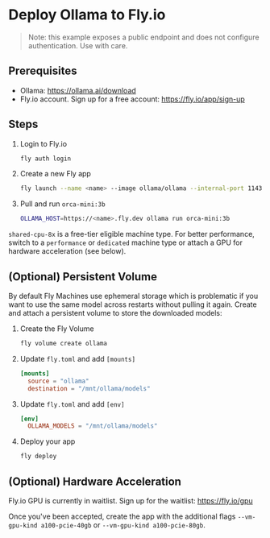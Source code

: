 # Deploy Ollama to Fly.io

> Note: this example exposes a public endpoint and does not configure authentication. Use with care.

## Prerequisites

- Ollama: https://ollama.ai/download
- Fly.io account. Sign up for a free account: https://fly.io/app/sign-up

## Steps

1. Login to Fly.io

    ```bash
    fly auth login
    ```

1. Create a new Fly app

    ```bash
    fly launch --name <name> --image ollama/ollama --internal-port 11434 --vm-size shared-cpu-8x --now
    ```

1. Pull and run `orca-mini:3b`

    ```bash
    OLLAMA_HOST=https://<name>.fly.dev ollama run orca-mini:3b
    ```

`shared-cpu-8x` is a free-tier eligible machine type. For better performance, switch to a `performance` or `dedicated` machine type or attach a GPU for hardware acceleration (see below).

## (Optional) Persistent Volume

By default Fly Machines use ephemeral storage which is problematic if you want to use the same model across restarts without pulling it again. Create and attach a persistent volume to store the downloaded models:

1. Create the Fly Volume

    ```bash
    fly volume create ollama
    ```

1. Update `fly.toml` and add `[mounts]`

    ```toml
    [mounts]
      source = "ollama"
      destination = "/mnt/ollama/models"
    ```

1. Update `fly.toml` and add `[env]`

    ```toml
    [env]
      OLLAMA_MODELS = "/mnt/ollama/models"
    ```

1. Deploy your app

    ```bash
    fly deploy
    ```

## (Optional) Hardware Acceleration

Fly.io GPU is currently in waitlist. Sign up for the waitlist: https://fly.io/gpu

Once you've been accepted, create the app with the additional flags `--vm-gpu-kind a100-pcie-40gb` or `--vm-gpu-kind a100-pcie-80gb`.
